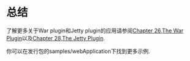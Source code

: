 # 总结

了解更多关于War plugin和Jetty plugin的应用请参阅[Chapter 26,The War Plugin](https://docs.gradle.org/current/userguide/war_plugin.html)以及[Chapter 28,The Jetty Plugin](https://docs.gradle.org/current/userguide/jetty_plugin.html).

你可以在发行包的samples/webApplication下找到更多示例.
